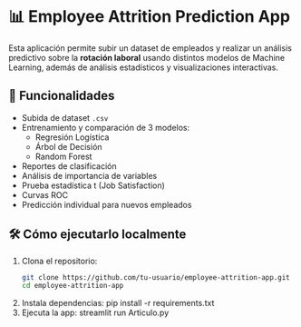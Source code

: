 # 📊 Employee Attrition Prediction App

Esta aplicación permite subir un dataset de empleados y realizar un análisis predictivo sobre la **rotación laboral** usando distintos modelos de Machine Learning, además de análisis estadísticos y visualizaciones interactivas.

## 🚀 Funcionalidades

- Subida de dataset `.csv`
- Entrenamiento y comparación de 3 modelos:
  - Regresión Logística
  - Árbol de Decisión
  - Random Forest
- Reportes de clasificación
- Análisis de importancia de variables
- Prueba estadística t (Job Satisfaction)
- Curvas ROC
- Predicción individual para nuevos empleados

## 🛠️ Cómo ejecutarlo localmente

1. Clona el repositorio:
   ```bash
   git clone https://github.com/tu-usuario/employee-attrition-app.git
   cd employee-attrition-app
2. Instala dependencias:
    pip install -r requirements.txt
3.  Ejecuta la app:
    streamlit run Articulo.py


